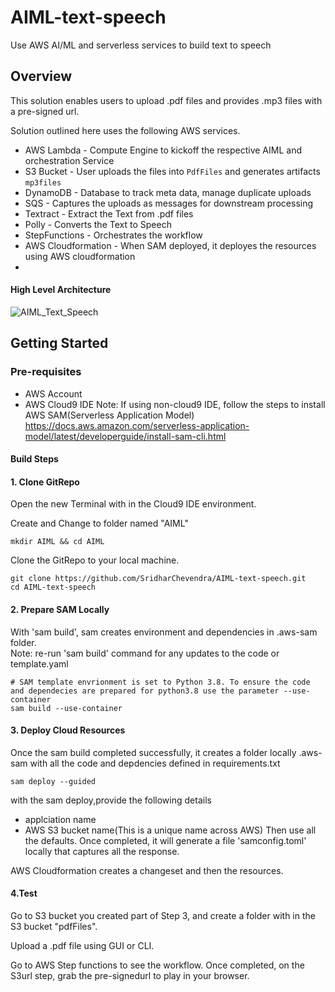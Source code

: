 # AIML-text-speech
Use AWS AI/ML and serverless services to build text to speech
## Overview
This solution enables users to upload .pdf files and provides .mp3 files with a pre-signed url.

Solution outlined here uses the following AWS services.
* AWS Lambda - Compute Engine to kickoff the respective AIML and orchestration Service
* S3 Bucket - User uploads the files into `PdfFiles` and generates artifacts `mp3files`
* DynamoDB - Database to track meta data, manage duplicate uploads
* SQS - Captures the uploads as messages for downstream processing
* Textract - Extract the Text from .pdf files
* Polly - Converts the Text to Speech
* StepFunctions - Orchestrates the workflow 
* AWS Cloudformation - When SAM deployed, it deployes the resources using AWS cloudformation
* 
#### High Level Architecture
![AIML_Text_Speech](https://github.com/SridharChevendra/AIML-text-speech/assets/32348488/c849554b-7e0a-4852-aae3-74e7bdcf4ce0)

## Getting Started
### Pre-requisites
* AWS Account
* AWS Cloud9 IDE
Note: If using non-cloud9 IDE, follow the steps to install AWS SAM(Serverless Application Model)
https://docs.aws.amazon.com/serverless-application-model/latest/developerguide/install-sam-cli.html

#### Build Steps
#### 1. Clone GitRepo
Open the new Terminal with in the Cloud9 IDE environment.

Create and Change to folder named "AIML"
```
mkdir AIML && cd AIML
```
Clone the GitRepo to your local machine.
```
git clone https://github.com/SridharChevendra/AIML-text-speech.git
cd AIML-text-speech
```

#### 2. Prepare SAM Locally
With 'sam build', sam creates environment and dependencies in .aws-sam folder.  
Note: re-run 'sam build' command for any updates to the code or template.yaml
```
# SAM template envrionment is set to Python 3.8. To ensure the code and dependecies are prepared for python3.8 use the parameter --use-container
sam build --use-container
```
#### 3. Deploy Cloud Resources
Once the sam build completed successfully, it creates a folder locally .aws-sam with all the code and depdencies defined in requirements.txt
```
sam deploy --guided
```
with the sam deploy,provide the following details
* applciation name
* AWS S3 bucket name(This is a unique name across AWS)
Then use all the defaults. Once completed, it will generate a file 'samconfig.toml' locally that captures all the response.

AWS Cloudformation creates a changeset and then the resources.

#### 4.Test
Go to S3 bucket you created part of Step 3, and create a folder with in the S3 bucket "pdfFiles".

Upload a .pdf file using GUI or CLI.

Go to AWS Step functions to see the workflow. Once completed, on the S3url step, grab the pre-signedurl to play in your browser.





